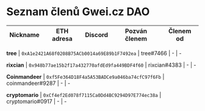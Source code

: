 # Seznam členů Gwei.cz DAO

Nickname | ETH adresa | Discord | Pozván členem | Členem od
---      | ---        | ---     | ---           | ---

**tree** | `0xA1e2421A68f0208B75ACb0014a69E89b1F7492ea` | tree#7466 | - | -

**rixcian** | `0x948b77ae15b2f17a432770afdEd9fa449BDF4f60` | rixcian#4383 | - | -

**Coinmandeer** | `0xf5Fe364D18F4a5A53BADCe9a046ba74cfC97f6Fb` | coinmandeer#9287 | - | -

**cryptomario** | `0xCf4ef2Ed078f7115Ca0Dd4BC9294D97E774ec38a` | cryptomario#0917 | - | -


